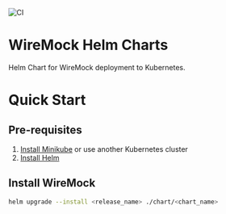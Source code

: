 ![CI](https://github.com/wiremock/helm-charts/actions/workflows/ci.yaml/badge.svg)

# WireMock Helm Charts

Helm Chart for WireMock deployment to Kubernetes.

# Quick Start

## Pre-requisites

1. [Install Minikube](https://kubernetes.io/docs/tasks/tools/install-minikube/) or use another Kubernetes cluster
2. [Install Helm](https://helm.sh/docs/intro/install/)

## Install WireMock

```bash
helm upgrade --install <release_name> ./chart/<chart_name>
```


